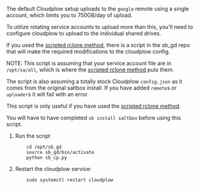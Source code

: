 The default Cloudplow setup uploads to the `google` remote using a single account, which limits you to 750GB/day of upload.

To utilize rotating service accounts to upload more than this, you'll need to configure cloudplow to upload to the individual shared drives.

If you used the [scripted rclone method](rclone-manual.md), there is a script in the sb_gd repo that will make the required modifications to the cloudplow config.

NOTE: This script is assuming that your service account file are in `/opt/sa/all`, which is where the [scripted rclone method](rclone-manual.md) puts them.

The script is also assuming a totally stock Cloudplow `config.json` as it comes from the original saltbox install.  If you have added `remote`s or `uploader`s it will fail with an error.

This script is only useful if you have used the [scripted rclone method](rclone-manual.md).

You will have to have completed `sb install saltbox` before using this script.

1. Run the script

    ```
        cd /opt/sb_gd
        source sb_gd/bin/activate
        python sb_cp.py
    ```

2. Restart the cloudplow service:

    ```
        sudo systemctl restart cloudplow
    ```
